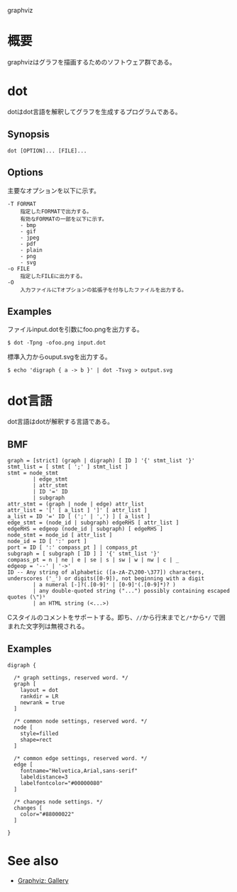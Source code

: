 graphviz

# 概要
graphvizはグラフを描画するためのソフトウェア群である。

# dot
dotはdot言語を解釈してグラフを生成するプログラムである。

## Synopsis

    dot [OPTION]... [FILE]...

## Options
主要なオプションを以下に示す。

    -T FORMAT
        指定したFORMATで出力する。
        有効なFORMATの一部を以下に示す。
        - bmp
        - gif
        - jpeg
        - pdf
        - plain
        - png
        - svg
    -o FILE
        指定したFILEに出力する。
    -O
        入力ファイルにTオプションの拡張子を付与したファイルを出力する。

## Examples
ファイルinput.dotを引数にfoo.pngを出力する。

    $ dot -Tpng -ofoo.png input.dot

標準入力からouput.svgを出力する。

    $ echo 'digraph { a -> b }' | dot -Tsvg > output.svg

# dot言語
dot言語はdotが解釈する言語である。

## BMF

    graph = [strict] (graph | digraph) [ ID ] '{' stmt_list '}'
    stmt_list = [ stmt [ ';' ] stmt_list ]
    stmt = node_stmt
            | edge_stmt
            | attr_stmt
            | ID '=' ID
            | subgraph
    attr_stmt = (graph | node | edge) attr_list
    attr_list = '[' [ a_list ] ']' [ attr_list ]
    a_list = ID '=' ID [ (';' | ',') ] [ a_list ]
    edge_stmt = (node_id | subgraph) edgeRHS [ attr_list ]
    edgeRHS = edgeop (node_id | subgraph) [ edgeRHS ]
    node_stmt = node_id [ attr_list ]
    node_id = ID [ ':' port ]
    port = ID [ ':' compass_pt ] | compass_pt
    subgraph = [ subgraph [ ID ] ] '{' stmt_list '}'
    compass_pt = n | ne | e | se | s | sw | w | nw | c | _
    edgeop = '--' | '->'
    ID -- Any string of alphabetic ([a-zA-Z\200-\377]) characters, underscores ('_') or digits([0-9]), not beginning with a digit
            | a numeral [-]?(.[0-9]⁺ | [0-9]⁺(.[0-9]*)? )
            | any double-quoted string ("...") possibly containing escaped quotes (\")¹
            | an HTML string (<...>)

Cスタイルのコメントをサポートする。即ち、`//`から行末までと`/*`から`*/` で囲まれた文字列は無視される。

## Examples

    digraph {
    
      /* graph settings, reserved word. */
      graph [
        layout = dot
        rankdir = LR
        newrank = true
      ]
    
      /* common node settings, reserved word. */
      node [
        style=filled
        shape=rect
      ]
    
      /* common edge settings, reserved word. */
      edge [
        fontname="Helvetica,Arial,sans-serif"
        labeldistance=3
        labelfontcolor="#00000080"
      ]
    
      /* changes node settings. */
      changes [
        color="#88000022"
      ]
    
    }

# See also
- [Graphviz: Gallery](https://graphviz.org/gallery/)
